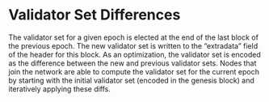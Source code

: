 # Validator Set Differences

The validator set for a given epoch is elected at the end of the last block of the previous epoch. The new validator set is written to the “extradata” field of the header for this block. As an optimization, the validator set is encoded as the difference between the new and previous validator sets. Nodes that join the network are able to compute the validator set for the current epoch by starting with the initial validator set \(encoded in the genesis block\) and iteratively applying these diffs.

